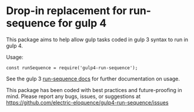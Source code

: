 # Drop-in replacement for run-sequence for gulp 4

This package aims to help allow gulp tasks coded in gulp 3 syntax to run in 
gulp 4.

Usage:

```
const runSequence = require('gulp4-run-sequence');
```

See the gulp 3 [run-sequence docs](https://github.com/OverZealous/run-sequence) 
for further documentation on usage.

This package has been coded with best practices and future-proofing in mind. 
Please report any bugs, issues, or suggestions at 
https://github.com/electric-eloquence/gulp4-run-sequence/issues
